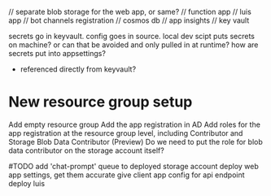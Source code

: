 
// separate blob storage for the web app, or same?
// function app
// luis app
// bot channels registration
// cosmos db
// app insights
// key vault


secrets go in keyvault. config goes in source.
local dev scipt puts secrets on machine? or can that be avoided and only pulled in at runtime?
how are secrets put into appsettings?
 - referenced directly from keyvault?



 # New resource group setup
Add empty resource group
Add the app registration in AD
Add roles for the app registration at the resource group level, including Contributor and Storage Blob Data Contributor (Preview)
Do we need to put the role for blob data contributor on the storage account itself?



#TODO
add 'chat-prompt' queue to deployed storage account
deploy web app settings, get them accurate
give client app config for api endpoint
deploy luis